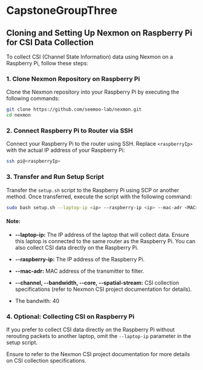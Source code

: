 # CapstoneGroupThree
## Cloning and Setting Up Nexmon on Raspberry Pi for CSI Data Collection

To collect CSI (Channel State Information) data using Nexmon on a Raspberry Pi, follow these steps:

### 1. Clone Nexmon Repository on Raspberry Pi

Clone the Nexmon repository into your Raspberry Pi by executing the following commands:

```bash
git clone https://github.com/seemoo-lab/nexmon.git
cd nexmon
```

### 2. Connect Raspberry Pi to Router via SSH

Connect your Raspberry Pi to the router using SSH. Replace `<raspberryIp>` with the actual IP address of your Raspberry Pi:

```bash
ssh pi@<raspberryIp>
```

### 3. Transfer and Run Setup Script

Transfer the `setup.sh` script to the Raspberry Pi using SCP or another method. Once transferred, execute the script with the following command:

```bash
sudo bash setup.sh --laptop-ip <ip> --raspberry-ip <ip> --mac-adr <MAC> --channel <channel> --bandwidth <bandwidth> --core <core> --spatial-stream <spatial stream>
```

#### Note:
- **--laptop-ip:** The IP address of the laptop that will collect data. Ensure this laptop is connected to the same router as the Raspberry Pi. You can also collect CSI data directly on the Raspberry Pi.
  
- **--raspberry-ip:** The IP address of the Raspberry Pi.

- **--mac-adr:** MAC address of the transmitter to filter.

- **--channel, --bandwidth, --core, --spatial-stream:** CSI collection specifications (refer to Nexmon CSI project documentation for details).
- The bandwith: 40 

### 4. Optional: Collecting CSI on Raspberry Pi

If you prefer to collect CSI data directly on the Raspberry Pi without rerouting packets to another laptop, omit the `--laptop-ip` parameter in the setup script.

Ensure to refer to the Nexmon CSI project documentation for more details on CSI collection specifications.
